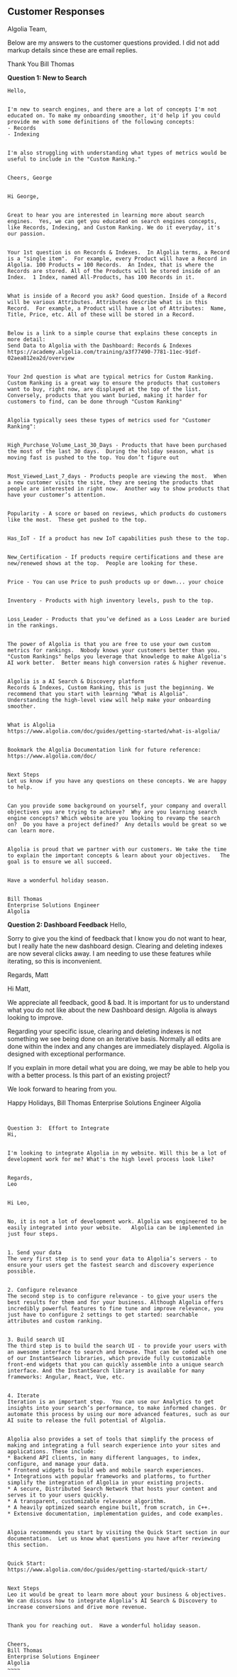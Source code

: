 ﻿## Customer Responses ##

Algolia Team, 

Below are my answers to the customer questions provided.   I did not add markup details since these are email replies. 

Thank You 
Bill Thomas


**Question 1: New to Search**
~~~~
Hello,


I'm new to search engines, and there are a lot of concepts I'm not educated on. To make my onboarding smoother, it'd help if you could provide me with some definitions of the following concepts:
- Records
- Indexing


I'm also struggling with understanding what types of metrics would be useful to include in the "Custom Ranking."


Cheers, George


Hi George,


Great to hear you are interested in learning more about search engines.  Yes, we can get you educated on search engines concepts, like Records, Indexing, and Custom Ranking. We do it everyday, it's our passion. 


Your 1st question is on Records & Indexes.  In Algolia terms, a Record is a "single item".  For example, every Product will have a Record in Algolia. 100 Products = 100 Records.  An Index, that is where the Records are stored. All of the Products will be stored inside of an Index.  1 Index, named All-Products, has 100 Records in it. 


What is inside of a Record you ask? Good question. Inside of a Record will be various Attributes. Attributes describe what is in this Record.  For example, a Product will have a lot of Attributes:  Name, Title, Price, etc. All of these will be stored in a Record.  


Below is a link to a simple course that explains these concepts in more detail:
Send Data to Algolia with the Dashboard: Records & Indexes
https://academy.algolia.com/training/a3f77490-7781-11ec-91df-02aea812ea2d/overview


Your 2nd question is what are typical metrics for Custom Ranking. Custom Ranking is a great way to ensure the products that customers want to buy, right now, are displayed at the top of the list.   Conversely, products that you want buried, making it harder for customers to find, can be done through "Custom Ranking" 


Algolia typically sees these types of metrics used for "Customer Ranking":


High_Purchase_Volume_Last_30_Days - Products that have been purchased the most of the last 30 days.  During the holiday season, what is moving fast is pushed to the top. You don’t figure out 


Most_Viewed_Last_7_days - Products people are viewing the most.  When a new customer visits the site, they are seeing the products that people are interested in right now.  Another way to show products that have your customer’s attention.  


Popularity - A score or based on reviews, which products do customers like the most.  These get pushed to the top. 


Has_IoT - If a product has new IoT capabilities push these to the top.


New_Certification - If products require certifications and these are new/renewed shows at the top.  People are looking for these.


Price - You can use Price to push products up or down... your choice


Inventory - Products with high inventory levels, push to the top.   


Loss_Leader - Products that you’ve defined as a Loss Leader are buried in the rankings.  


The power of Algolia is that you are free to use your own custom metrics for rankings.  Nobody knows your customers better than you.  "Custom Rankings" helps you leverage that knowledge to make Algolia's AI work better.  Better means high conversion rates & higher revenue.  


Algolia is a AI Search & Discovery platform
Records & Indexes, Custom Ranking, this is just the beginning. We recommend that you start with learning "What is Algolia".  Understanding the high-level view will help make your onboarding smoother.  


What is Algolia
https://www.algolia.com/doc/guides/getting-started/what-is-algolia/


Bookmark the Algolia Documentation link for future reference:
https://www.algolia.com/doc/


Next Steps
Let us know if you have any questions on these concepts. We are happy to help. 


Can you provide some background on yourself, your company and overall objectives you are trying to achieve?  Why are you learning search engine concepts? Which website are you looking to revamp the search on?  Do you have a project defined?  Any details would be great so we can learn more.  


Algolia is proud that we partner with our customers. We take the time to explain the important concepts & learn about your objectives.   The goal is to ensure we all succeed. 


Have a wonderful holiday season.    


Bill Thomas
Enterprise Solutions Engineer
Algolia 
~~~~



**Question 2: Dashboard Feedback**
Hello,

Sorry to give you the kind of feedback that I know you do not want to hear, but I really hate the new dashboard design. Clearing and deleting indexes are now several clicks away. I am needing to use these features while iterating, so this is inconvenient.

Regards,
Matt

Hi Matt, 

We appreciate all feedback, good & bad.  It is important for us to understand what you do not like about the new Dashboard design.    Algolia is always looking to improve.  

Regarding your specific issue, clearing and deleting indexes is not something we see being done on an iterative basis.  Normally all edits are done within the index and any changes are immediately displayed.  Algolia is designed with exceptional performance.    

If you explain in more detail what you are doing, we may be able to help you with a better process.  Is this part of an existing project?   

We look forward to hearing from you. 

Happy Holidays,
Bill Thomas
Enterprise Solutions Engineer
Algolia 
~~~~~


Question 3:  Effort to Integrate
Hi,


I'm looking to integrate Algolia in my website. Will this be a lot of development work for me? What's the high level process look like?


Regards,
Leo


Hi Leo, 


No, it is not a lot of development work. Algolia was engineered to be easily integrated into your website.   Algolia can be implemented in just four steps.


1. Send your data
The very first step is to send your data to Algolia’s servers - to ensure your users get the fastest search and discovery experience possible. 


2. Configure relevance
The second step is to configure relevance - to give your users the best results for them and for your business. Although Algolia offers incredibly powerful features to fine tune and improve relevance, you just have to configure 2 settings to get started: searchable attributes and custom ranking.


3. Build search UI
The third step is to build the search UI - to provide your users with an awesome interface to search and browse. That can be coded with one of our InstantSearch libraries, which provide fully customizable front-end widgets that you can quickly assemble into a unique search interface. And the InstantSearch library is available for many frameworks: Angular, React, Vue, etc.


4. Iterate
Iteration is an important step.  You can use our Analytics to get insights into your search’s performance, to make informed changes. Or automate this process by using our more advanced features, such as our AI suite to release the full potential of Algolia.


Algolia also provides a set of tools that simplify the process of making and integrating a full search experience into your sites and applications. These include:
* Backend API clients, in many different languages, to index, configure, and manage your data.
* Frontend widgets to build web and mobile search experiences.
* Integrations with popular frameworks and platforms, to further simplify the integration of Algolia in your existing projects.
* A secure, Distributed Search Network that hosts your content and serves it to your users quickly.
* A transparent, customizable relevance algorithm.
* A heavily optimized search engine built, from scratch, in C++.
* Extensive documentation, implementation guides, and code examples.


Algoia recommends you start by visiting the Quick Start section in our documentation.  Let us know what questions you have after reviewing this section.


Quick Start:
https://www.algolia.com/doc/guides/getting-started/quick-start/


Next Steps
Leo it would be great to learn more about your business & objectives.  We can discuss how to integrate Algolia’s AI Search & Discovery to increase conversions and drive more revenue. 


Thank you for reaching out.  Have a wonderful holiday season.    


Cheers,
Bill Thomas
Enterprise Solutions Engineer
Algolia
~~~~
